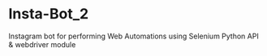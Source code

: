 # Insta-Bot_2
Instagram bot for performing Web Automations using Selenium Python API &amp; webdriver module
